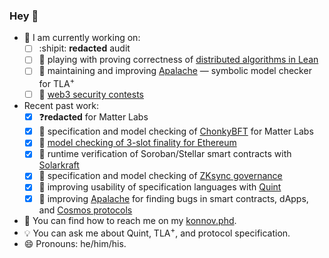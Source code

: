 ### Hey 👋

<!--
**konnov/konnov** is a ✨ _special_ ✨ repository because its `README.md` (this file) appears on your GitHub profile.

Here are some ideas to get you started:

- 🔭 I’m currently working on ...
- 🌱 I’m currently learning ...
- 👯 I’m looking to collaborate on ...
- 🤔 I’m looking for help with ...
- 💬 Ask me about ...
- 📫 How to reach me: ...
- 😄 Pronouns: ...
- ⚡ Fun fact: ...
-->

- :steam_locomotive: I am currently working on:
  - [ ] :shipit: **redacted** audit
  - [ ] 🍨 playing with proving correctness of [distributed algorithms in Lean](https://github.com/konnov/leanda/)
  - [ ] 💙 maintaining and improving [Apalache](https://github.com/apalache-mc/apalache/) &mdash; symbolic model checker for TLA<sup>+</sup>
  - [ ] 💸 [web3 security contests](https://konnov.phd/posts/service/)
- Recent past work:
  - [x] ❓**redacted** for Matter Labs
  - [x] :cookie: specification and model checking of [ChonkyBFT](https://konnov.phd/posts/chonkybft-paper/) for Matter Labs
  - [x] :doughnut: [model checking of 3-slot finality for Ethereum](https://konnov.phd/posts/3sf-mc-report/)
  - [x] 🌟 runtime verification of Soroban/Stellar smart contracts with [Solarkraft](https://github.com/freespek/solarkraft/)
  - [x] :candy: specification and model checking of [ZKsync governance](https://konnov.phd/posts/zksync-governance/)
  - [x] :lollipop: improving usability of specification languages with [Quint](https://konnov.phd/posts/quint/)
  - [x] :carousel_horse: improving [Apalache](https://konnov.phd/posts/apalache-moved/) for finding bugs in smart contracts, dApps, and [Cosmos protocols](https://cosmos.network/)
- :flashlight: You can find how to reach me on my [konnov.phd](https://konnov.phd/).
- :bulb: You can ask me about Quint, TLA<sup>+</sup>, and protocol specification.
- 😄 Pronouns: he/him/his.
